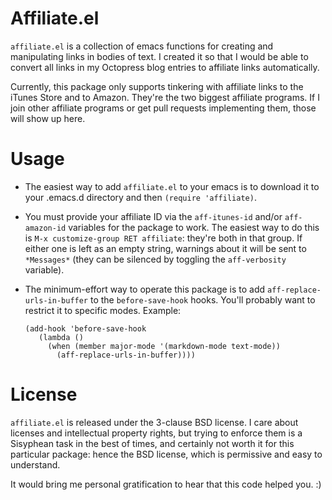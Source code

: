 
Affiliate.el
============

`affiliate.el` is a collection of emacs functions for creating and manipulating
links in bodies of text. I created it so that I would be able to convert all
links in my Octopress blog entries to affiliate links automatically.

Currently, this package only supports tinkering with affiliate links to the
iTunes Store and to Amazon. They're the two biggest affiliate programs. If I
join other affiliate programs or get pull requests implementing them, those
will show up here.

Usage
=====

* The easiest way to add `affiliate.el` to your emacs is to download it to your
  .emacs.d directory and then `(require 'affiliate)`.

* You must provide your affiliate ID via the `aff-itunes-id` and/or
  `aff-amazon-id` variables for the package to work. The easiest way to do this
  is `M-x customize-group RET affiliate`: they're both in that group. If either
  one is left as an empty string, warnings about it will be sent to
  `*Messages*` (they can be silenced by toggling the `aff-verbosity` variable).

* The minimum-effort way to operate this package is to add
  `aff-replace-urls-in-buffer` to the `before-save-hook` hooks. You'll probably
  want to restrict it to specific modes. Example:
  ```elisp
  (add-hook 'before-save-hook
     (lambda ()
       (when (member major-mode '(markdown-mode text-mode))
         (aff-replace-urls-in-buffer))))
  ```

License
=======

`affiliate.el` is released under the 3-clause BSD license. I care about
licenses and intellectual property rights, but trying to enforce them is a
Sisyphean task in the best of times, and certainly not worth it for this
particular package: hence the BSD license, which is permissive and easy to
understand.

It would bring me personal gratification to hear that this code helped you. :)
